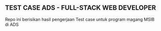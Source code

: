 ## TEST CASE ADS - FULL-STACK WEB DEVELOPER

Repo ini berisikan hasil pengerjaan Test case untuk program magang MSIB di ADS 
